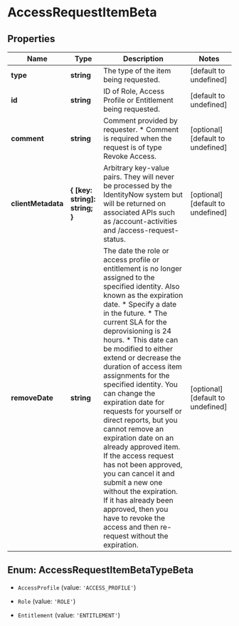 # AccessRequestItemBeta

## Properties

Name | Type | Description | Notes
------------ | ------------- | ------------- | -------------
**type** | **string** | The type of the item being requested. | [default to undefined]
**id** | **string** | ID of Role, Access Profile or Entitlement being requested. | [default to undefined]
**comment** | **string** | Comment provided by requester. * Comment is required when the request is of type Revoke Access.  | [optional] [default to undefined]
**clientMetadata** | **{ [key: string]: string; }** | Arbitrary key-value pairs. They will never be processed by the IdentityNow system but will be returned on associated APIs such as /account-activities and /access-request-status. | [optional] [default to undefined]
**removeDate** | **string** | The date the role or access profile or entitlement is no longer assigned to the specified identity. Also known as the expiration date. * Specify a date in the future. * The current SLA for the deprovisioning is 24 hours. * This date can be modified to either extend or decrease the duration of access item assignments for the specified identity. You can change the expiration date for requests for yourself or direct reports, but you cannot remove an expiration date on an already approved item. If the access request has not been approved, you can cancel it and submit a new one without the expiration. If it has already been approved, then you have to revoke the access and then re-request without the expiration.  | [optional] [default to undefined]



## Enum: AccessRequestItemBetaTypeBeta


* `AccessProfile` (value: `'ACCESS_PROFILE'`)

* `Role` (value: `'ROLE'`)

* `Entitlement` (value: `'ENTITLEMENT'`)



